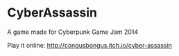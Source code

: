 CyberAssassin
=============

A game made for Cyberpunk Game Jam 2014

Play it online: http://congusbongus.itch.io/cyber-assassin
